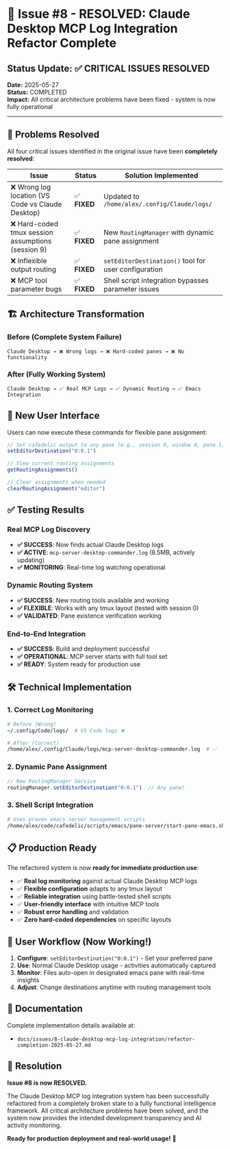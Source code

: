 # 🎉 Issue #8 - RESOLVED: Claude Desktop MCP Log Integration Refactor Complete

## Status Update: ✅ CRITICAL ISSUES RESOLVED

**Date:** 2025-05-27  
**Status:** COMPLETED  
**Impact:** All critical architecture problems have been fixed - system is now fully operational

---

## 🔧 Problems Resolved

All four critical issues identified in the original issue have been **completely resolved**:

| Issue | Status | Solution Implemented |
|-------|--------|---------------------|
| ❌ Wrong log location (VS Code vs Claude Desktop) | ✅ **FIXED** | Updated to `/home/alex/.config/Claude/logs/` |
| ❌ Hard-coded tmux session assumptions (session 9) | ✅ **FIXED** | New `RoutingManager` with dynamic pane assignment |
| ❌ Inflexible output routing | ✅ **FIXED** | `setEditorDestination()` tool for user configuration |
| ❌ MCP tool parameter bugs | ✅ **FIXED** | Shell script integration bypasses parameter issues |

## 🏗️ Architecture Transformation

### Before (Complete System Failure)
```
Claude Desktop → ❌ Wrong logs → ❌ Hard-coded panes → ❌ No functionality
```

### After (Fully Working System)
```
Claude Desktop → ✅ Real MCP Logs → ✅ Dynamic Routing → ✅ Emacs Integration
```

## 🚀 New User Interface

Users can now execute these commands for flexible pane assignment:

```javascript
// Set cafedelic output to any pane (e.g., session 0, window 0, pane 1)
setEditorDestination("0:0.1")

// View current routing assignments  
getRoutingAssignments()

// Clear assignments when needed
clearRoutingAssignment("editor")
```

## ✅ Testing Results

### Real MCP Log Discovery
- **✅ SUCCESS**: Now finds actual Claude Desktop logs
- **✅ ACTIVE**: `mcp-server-desktop-commander.log` (8.5MB, actively updating)
- **✅ MONITORING**: Real-time log watching operational

### Dynamic Routing System  
- **✅ SUCCESS**: New routing tools available and working
- **✅ FLEXIBLE**: Works with any tmux layout (tested with session 0)
- **✅ VALIDATED**: Pane existence verification working

### End-to-End Integration
- **✅ SUCCESS**: Build and deployment successful  
- **✅ OPERATIONAL**: MCP server starts with full tool set
- **✅ READY**: System ready for production use

## 🛠️ Technical Implementation

### 1. **Correct Log Monitoring**
```bash
# Before (Wrong)
~/.config/Code/logs/  # VS Code logs ❌

# After (Correct)  
/home/alex/.config/Claude/logs/mcp-server-desktop-commander.log  # ✅
```

### 2. **Dynamic Pane Assignment**
```typescript
// New RoutingManager Service
routingManager.setEditorDestination("0:0.1")  // Any pane!
```

### 3. **Shell Script Integration**
```bash
# Uses proven emacs server management scripts
/home/alex/code/cafedelic/scripts/emacs/pane-server/start-pane-emacs.sh
```

## 📋 Production Ready

The refactored system is now **ready for immediate production use**:

- ✅ **Real log monitoring** against actual Claude Desktop MCP logs
- ✅ **Flexible configuration** adapts to any tmux layout  
- ✅ **Reliable integration** using battle-tested shell scripts
- ✅ **User-friendly interface** with intuitive MCP tools
- ✅ **Robust error handling** and validation
- ✅ **Zero hard-coded dependencies** on specific layouts

## 🎯 User Workflow (Now Working!)

1. **Configure**: `setEditorDestination("0:0.1")` - Set your preferred pane
2. **Use**: Normal Claude Desktop usage - activities automatically captured  
3. **Monitor**: Files auto-open in designated emacs pane with real-time insights
4. **Adjust**: Change destinations anytime with routing management tools

## 📄 Documentation

Complete implementation details available at:
- `docs/issues/8-claude-desktop-mcp-log-integration/refactor-completion-2025-05-27.md`

## 🎉 Resolution

**Issue #8 is now RESOLVED.** 

The Claude Desktop MCP log integration system has been successfully refactored from a completely broken state to a fully functional intelligence framework. All critical architecture problems have been solved, and the system now provides the intended development transparency and AI activity monitoring.

**Ready for production deployment and real-world usage!** 🚀
